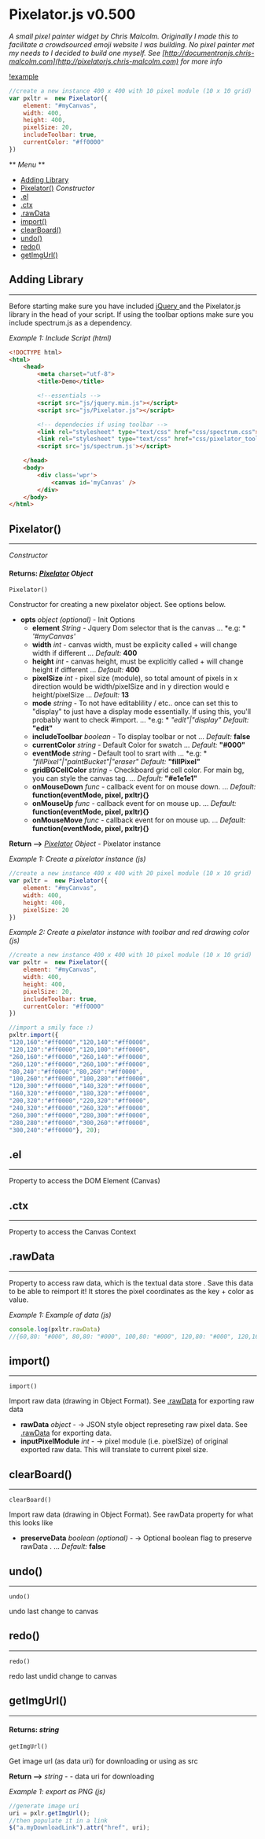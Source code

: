 
Pixelator.js v0.500
============

*A small pixel painter widget by Chris Malcolm. Originally I made this to facilitate a crowdsourced emoji website I was building. No pixel painter met my needs to I decided to build one myself. See [http://documentronjs.chris-malcolm.com](http://pixelatorjs.chris-malcolm.com) for more info*

[!example](https://i.imgur.com/Vut5EU2.png)

```js
//create a new instance 400 x 400 with 10 pixel module (10 x 10 grid)
var pxltr =  new Pixelator({
    element: "#myCanvas",
    width: 400,
    height: 400,
    pixelSize: 20,
    includeToolbar: true,
    currentColor: "#ff0000"
})
```
  ** *Menu* **  

 
  - [Adding Library](#Adding_Library) 
  - [Pixelator()](#Pixelator)  *Constructor* 
  - [.el](#.el) 
  - [.ctx](#.ctx) 
  - [.rawData](#.rawData) 
  - [import()](#import) 
  - [clearBoard()](#clearBoard) 
  - [undo()](#undo) 
  - [redo()](#redo) 
  - [getImgUrl()](#getImgUrl) 
 

<a id='Adding_Library' name='Adding_Library'></a>
Adding Library
-----
---

  

Before starting make sure you have included <a target='_blank' href='http://jquery.com'>jQuery </a> and the Pixelator.js library in the head of your script. If using the toolbar options make sure you include spectrum.js as a dependency.

*Example 1: Include Script (html)*
```html
<!DOCTYPE html>
<html>
    <head>
        <meta charset="utf-8">
        <title>Demo</title>

        <!--essentials -->
        <script src="js/jquery.min.js"></script>
        <script src="js/Pixelator.js"></script>

        <!-- dependecies if using toolbar -->
        <link rel="stylesheet" type="text/css" href="css/spectrum.css"> 
        <link rel="stylesheet" type="text/css" href="css/pixelator_toolbar.css"> 
        <script src='js/spectrum.js'></script>

    </head>
    <body>
        <div class='wpr'>
            <canvas id='myCanvas' />
        </div>
    </body>
</html>
 ```

<a id='Pixelator' name='Pixelator'></a>
Pixelator()
-----
---

 *Constructor*   
 
#### Returns: *[Pixelator](#Pixelator) Object* 

```
Pixelator()
```

Constructor for creating a new pixelator object. See options below.

+ **opts** *object* *(optional)* - Init Options  
  + **element** *String*  - Jquery Dom selector that is the canvas ... *e.g: * *'#myCanvas'*
  + **width** *int*  - canvas width, must be explicity called + will change width if different ...  *Default:* **400**
  + **height** *int*  - canvas height, must be explicitly called + will change height if different ...  *Default:* **400**
  + **pixelSize** *int*  - pixel size (module), so total amount of pixels in x direction would be width/pixelSize and in y direction would e height/pixelSize ...  *Default:* **13**
  + **mode** *string*  - To not have  editablility / etc.. once can set this to "display" to just have a display mode essentially. If using this, you'll probably want to check #import. ... *e.g: * *"edit"|"display"* *Default:* **"edit"**
  + **includeToolbar** *boolean*  - To display toolbar or not ...  *Default:* **false**
  + **currentColor** *string*  - Default Color for swatch ...  *Default:* **"#000"**
  + **eventMode** *string*  - Default tool to srart with ... *e.g: * *"fillPixel"|"paintBucket"|"eraser"* *Default:* **"fillPixel"**
  + **gridBGCellColor** *string*  - Checkboard grid cell color. For main bg, you can style the canvas tag. ...  *Default:* **"#e1e1e1"**
  + **onMouseDown** *func*  - callback event for on mouse down. ...  *Default:* **function(eventMode, pixel, pxltr){}**
  + **onMouseUp** *func*  - callback event for on mouse up. ...  *Default:* **function(eventMode, pixel, pxltr){}**
  + **onMouseMove** *func*  - callback event for on mouse up. ...  *Default:* **function(eventMode, pixel, pxltr){}**

**Return --&gt;** *[Pixelator](#Pixelator) Object* - Pixelator instance

*Example 1: Create a pixelator instance (js)*
```js
//create a new instance 400 x 400 with 20 pixel module (10 x 10 grid)
var pxltr =  new Pixelator({
    element: "#myCanvas",
    width: 400,
    height: 400,
    pixelSize: 20
})
 ```

*Example 2: Create a pixelator instance with toolbar and red drawing color (js)*
```js
//create a new instance 400 x 400 with 10 pixel module (10 x 10 grid)
var pxltr =  new Pixelator({
    element: "#myCanvas",
    width: 400,
    height: 400,
    pixelSize: 20,
    includeToolbar: true,
    currentColor: "#ff0000"
})

//import a smily face :)
pxltr.import({
"120,160":"#ff0000","120,140":"#ff0000",
"120,120":"#ff0000","120,100":"#ff0000",
"260,160":"#ff0000","260,140":"#ff0000",
"260,120":"#ff0000","260,100":"#ff0000",
"80,240":"#ff0000","80,260":"#ff0000",
"100,260":"#ff0000","100,280":"#ff0000",
"120,300":"#ff0000","140,320":"#ff0000",
"160,320":"#ff0000","180,320":"#ff0000",
"200,320":"#ff0000","220,320":"#ff0000",
"240,320":"#ff0000","260,320":"#ff0000",
"260,300":"#ff0000","280,300":"#ff0000",
"280,280":"#ff0000","300,260":"#ff0000",
"300,240":"#ff0000"}, 20);
 ```

<a id='.el' name='.el'></a>
.el
-----
---

  

Property to access the DOM Element (Canvas)

<a id='.ctx' name='.ctx'></a>
.ctx
-----
---

  

Property to access the Canvas Context

<a id='.rawData' name='.rawData'></a>
.rawData
-----
---

  

Property to access raw data, which is the textual data store . Save this data to be able to reimport it! It stores the pixel coordinates as the key + color as value.

*Example 1: Example of data (js)*
```js
console.log(pxltr.rawData)
//{60,80: "#000", 80,80: "#000", 100,80: "#000", 120,80: "#000", 120,160: "#000"}
 ```

<a id='import' name='import'></a>
import()
-----
---

  

```
import()
```

Import raw data (drawing in  Object Format). See [.rawData](#.rawData) for exporting raw data

+ **rawData** *object*  - -> JSON style object represeting raw pixel data. See [.rawData](#.rawData) for exporting data.  
+ **inputPixelModule** *int*  - -> pixel module (i.e. pixelSize) of original exported raw data. This will translate to current pixel size.  

<a id='clearBoard' name='clearBoard'></a>
clearBoard()
-----
---

  

```
clearBoard()
```

Import raw data (drawing in  Object Format). See rawData property for what this looks like

+ **preserveData** *boolean* *(optional)* - -> Optional boolean flag to preserve rawData . ...  *Default:* **false** 

<a id='undo' name='undo'></a>
undo()
-----
---

  

```
undo()
```

undo last change to canvas

<a id='redo' name='redo'></a>
redo()
-----
---

  

```
redo()
```

redo last undid change to canvas

<a id='getImgUrl' name='getImgUrl'></a>
getImgUrl()
-----
---

  
 
#### Returns: *string* 

```
getImgUrl()
```

Get image url (as data uri) for downloading or using as src

**Return --&gt;** *string* - - data uri for downloading

*Example 1: export as PNG (js)*
```js
//generate image uri
uri = pxlr.getImgUrl();
//then populate it in a link 
$("a.myDownloadLink").attr("href", uri);
 ```